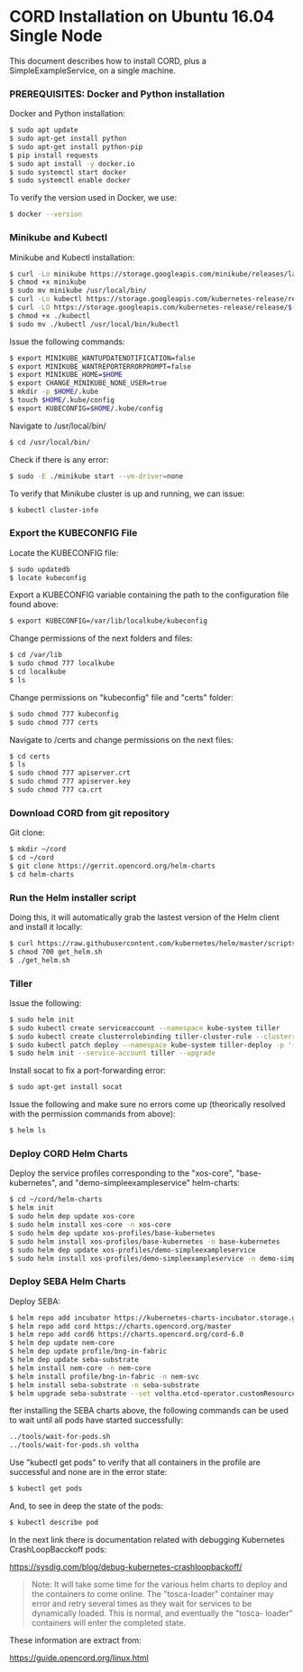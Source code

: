 # CORD Installation on Ubuntu 16.04 Single Node

This document describes how to install CORD, plus a SimpleExampleService, on a single machine.

### PREREQUISITES: Docker and Python installation

Docker and Python installation:

```sh
$ sudo apt update
$ sudo apt-get install python
$ sudo apt-get install python-pip
$ pip install requests
$ sudo apt install -y docker.io
$ sudo systemctl start docker
$ sudo systemctl enable docker
```

To verify the version used in Docker, we use:
```sh
$ docker --version
```

### Minikube and Kubectl

Minikube and Kubectl installation:

```sh
$ curl -Lo minikube https://storage.googleapis.com/minikube/releases/latest/minikube-linux-amd64
$ chmod +x minikube
$ sudo mv minikube /usr/local/bin/
$ curl -Lo kubectl https://storage.googleapis.com/kubernetes-release/release/$(curl -s https://storage.googleapis.com/kubernetes-release/release/stable.txt)/bin/linux/amd64/kubectl && chmod +x kubectl
$ curl -LO https://storage.googleapis.com/kubernetes-release/release/$(curl -s https://storage.googleapis.com/kubernetes-release/release/stable.txt)/bin/linux/amd64/kubectl
$ chmod +x ./kubectl
$ sudo mv ./kubectl /usr/local/bin/kubectl
```

Issue the following commands:

```sh
$ export MINIKUBE_WANTUPDATENOTIFICATION=false
$ export MINIKUBE_WANTREPORTERRORPROMPT=false
$ export MINIKUBE_HOME=$HOME
$ export CHANGE_MINIKUBE_NONE_USER=true
$ mkdir -p $HOME/.kube
$ touch $HOME/.kube/config
$ export KUBECONFIG=$HOME/.kube/config
```

Navigate to /usr/local/bin/

```sh
$ cd /usr/local/bin/
```

Check if there is any error:

```sh
$ sudo -E ./minikube start --vm-driver=none
```

To verify that Minikube cluster is up and running, we can issue:

```sh
$ kubectl cluster-info
```


### Export the KUBECONFIG File

Locate the KUBECONFIG file:

```sh
$ sudo updatedb
$ locate kubeconfig
```

Export a KUBECONFIG variable containing the path to the configuration file found above:

```sh
$ export KUBECONFIG=/var/lib/localkube/kubeconfig
```

Change permissions of the next folders and files:

```sh
$ cd /var/lib
$ sudo chmod 777 localkube
$ cd localkube
$ ls
```

Change permissions on "kubeconfig" file and "certs" folder:

```sh
$ sudo chmod 777 kubeconfig
$ sudo chmod 777 certs
```

Navigate to /certs and change permissions on the next files:

```sh
$ cd certs
$ ls
$ sudo chmod 777 apiserver.crt
$ sudo chmod 777 apiserver.key
$ sudo chmod 777 ca.crt
```

### Download CORD from git repository

Git clone:

```sh
$ mkdir ~/cord
$ cd ~/cord
$ git clone https://gerrit.opencord.org/helm-charts
$ cd helm-charts
```

### Run the Helm installer script

Doing this, it will automatically grab the lastest version of the Helm client and install it locally:

```sh
$ curl https://raw.githubusercontent.com/kubernetes/helm/master/scripts/get > get_helm.sh
$ chmod 700 get_helm.sh
$ ./get_helm.sh
```

### Tiller

Issue the following:

```sh
$ sudo helm init
$ sudo kubectl create serviceaccount --namespace kube-system tiller
$ sudo kubectl create clusterrolebinding tiller-cluster-rule --clusterrole=cluster-admin --serviceaccount=kube-system:tiller
$ sudo kubectl patch deploy --namespace kube-system tiller-deploy -p '{"spec":{"template":{"spec":{"serviceAccount":"tiller"}}}}'      
$ sudo helm init --service-account tiller --upgrade
```

Install socat to fix a port-forwarding error:

```sh
$ sudo apt-get install socat
```

Issue the following and make sure no errors come up (theorically resolved with the permission commands from above):

```sh
$ helm ls
```

### Deploy CORD Helm Charts

Deploy the service profiles corresponding to the "xos-core", "base-kubernetes", and "demo-simpleexampleservice" helm-charts:

```sh
$ cd ~/cord/helm-charts
$ helm init
$ sudo helm dep update xos-core
$ sudo helm install xos-core -n xos-core
$ sudo helm dep update xos-profiles/base-kubernetes
$ sudo helm install xos-profiles/base-kubernetes -n base-kubernetes
$ sudo helm dep update xos-profiles/demo-simpleexampleservice
$ sudo helm install xos-profiles/demo-simpleexampleservice -n demo-simpleexampleservice
```


### Deploy SEBA Helm Charts

Deploy SEBA:

```sh
$ helm repo add incubator https://kubernetes-charts-incubator.storage.googleapis.com/
$ helm repo add cord https://charts.opencord.org/master
$ helm repo add cord6 https://charts.opencord.org/cord-6.0
$ helm dep update nem-core
$ helm dep update profile/bng-in-fabric
$ helm dep update seba-substrate
$ helm install nem-core -n nem-core
$ helm install profile/bng-in-fabric -n nem-svc
$ helm install seba-substrate -n seba-substrate
$ helm upgrade seba-substrate --set voltha.etcd-operator.customResources.createEtcdClusterCRD=true seba-substrate
```

fter installing the SEBA charts above, the following commands can be used to wait until all pods have started successfully:

```sh
../tools/wait-for-pods.sh
../tools/wait-for-pods.sh voltha
```


Use "kubectl get pods" to verify that all containers in the profile are successful and none are in the error state:

```sh
$ kubectl get pods
```

And, to see in deep the state of the pods:

```sh
$ kubectl describe pod 
```

In the next link there is documentation related with debugging Kubernetes CrashLoopBacckoff pods:

https://sysdig.com/blog/debug-kubernetes-crashloopbackoff/

> Note: It will take some time for the various
> helm charts to deploy and the containers to 
> come online. The "tosca-loader" container 
> may error and retry several times as they 
> wait for services to be dynamically loaded. 
> This is normal, and eventually the "tosca-
> loader" containers will enter the completed 
> state.

These information are extract from:

https://guide.opencord.org/linux.html
